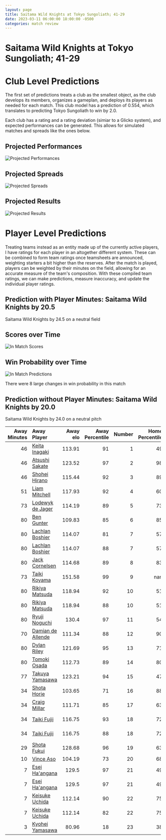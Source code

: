 ```yaml
---  
layout: page  
title: Saitama Wild Knights at Tokyo Sungoliath; 41-29  
date: 2023-03-11 06:00:00 18:00:00 -0500  
categories: match review  
---
```

# Saitama Wild Knights at Tokyo Sungoliath; 41-29

# Club Level Predictions


The first set of predictions treats a club as the smallest object, as the club develops its members, organizes a gameplan, and deploys its players as needed for each match. This club model has a prediction of 0.554, which translates to predicting Tokyo Sungoliath to win by 2.0.

Each club has a rating and a rating deviation (simiar to a Glicko system), and expected performances can be generated. This allows for simulated matches and spreads like the ones below.
## Projected Performances


![Projected Performances](plots/performances_2023-03-11-TokyoSungoliath-SaitamaWildKnights.png)
## Projected Spreads


![Projected Spreads](plots/spreads_2023-03-11-TokyoSungoliath-SaitamaWildKnights.png)
## Projected Results


![Projected Results](plots/resultbar_2023-03-11-TokyoSungoliath-SaitamaWildKnights.png)
# Player Level Predictions


Treating teams instead as an entity made up of the currently active players, I have ratings for each player in an altogether different system. These can be combined to form team ratings once teamsheets are announced, weighting starters a bit higher than the reserves. After the match is played, players can be weighted by their minutes on the field, allowing for an accurate measure of the team's composition. With these compiled team ratings, we can make predictions, measure inaccuracy, and update the individual player ratings.
## Prediction with Player Minutes: Saitama Wild Knights by 20.5


Saitama Wild Knights by 24.5 on a neutral field
## Scores over Time


![In Match Scores](plots/recap_scores_2023-03-11-TokyoSungoliath-SaitamaWildKnights.png)
## Win Probability over Time


![In Match Predictions](plots/recap_prob_2023-03-11-TokyoSungoliath-SaitamaWildKnights.png)

There were 8 large changes in win probability in this match
## Prediction without Player Minutes: Saitama Wild Knights by 20.0


Saitama Wild Knights by 24.0 on a neutral pitch



|   Away Minutes | Away Player                                                      |   Away elo |   Away Percentile |   Number |   Home Percentile |   Home elo | Home Player                                                           |   Home Minutes |
|---------------:|:-----------------------------------------------------------------|-----------:|------------------:|---------:|------------------:|-----------:|:----------------------------------------------------------------------|---------------:|
|             46 | [Keita Inagaki](..//playerfiles//KeitaInagaki_cleaned.md)        |     113.91 |                91 |        1 |                49 |      94.43 | [Kenta Kobayashi](..//playerfiles//KentaKobayashi_cleaned.md)         |             17 |
|             46 | [Atsushi Sakate](..//playerfiles//AtsushiSakate_cleaned.md)      |     123.52 |                97 |        2 |                98 |     128.35 | [Shunta Nakamura](..//playerfiles//ShuntaNakamura_cleaned.md)         |             47 |
|             46 | [Shohei Hirano](..//playerfiles//ShoheiHirano_cleaned.md)        |     115.44 |                92 |        3 |                89 |     105.65 | [Shinnosuke Kakinaga](..//playerfiles//ShinnosukeKakinaga_cleaned.md) |             61 |
|             51 | [Liam Mitchell](..//playerfiles//LiamMitchell_cleaned.md)        |     117.93 |                92 |        4 |                60 |      98.51 | [Hendrik Tui](..//playerfiles//HendrikTui_cleaned.md)                 |             54 |
|             73 | [Lodewyk de Jager](..//playerfiles//LodewykdeJager_cleaned.md)   |     114.19 |                89 |        5 |                73 |     103.29 | [Harrison Hockings](..//playerfiles//HarrisonHockings_cleaned.md)     |             80 |
|             80 | [Ben Gunter](..//playerfiles//BenGunter_cleaned.md)              |     109.83 |                85 |        6 |                85 |     110.13 | [Kanji Shimokawa](..//playerfiles//KanjiShimokawa_cleaned.md)         |             67 |
|             80 | [Lachlan Boshier](..//playerfiles//LachlanBoshier_cleaned.md)    |     114.07 |                81 |        7 |                57 |      97.29 | [Kai Yamamoto](..//playerfiles//KaiYamamoto_cleaned.md)               |             80 |
|             80 | [Lachlan Boshier](..//playerfiles//LachlanBoshier_cleaned.md)    |     114.07 |                88 |        7 |                57 |      97.29 | [Kai Yamamoto](..//playerfiles//KaiYamamoto_cleaned.md)               |             80 |
|             80 | [Jack Cornelsen](..//playerfiles//JackCornelsen_cleaned.md)      |     114.68 |                89 |        8 |                83 |     102.53 | [Tevita Tatafu](..//playerfiles//TevitaTatafu_cleaned.md)             |             80 |
|             73 | [Taiki Koyama](..//playerfiles//TaikiKoyama_cleaned.md)          |     151.58 |                99 |        9 |               nan |      98.25 | [Yutaka Nagare](..//playerfiles//YutakaNagare_cleaned.md)             |             61 |
|             80 | [Rikiya Matsuda](..//playerfiles//RikiyaMatsuda_cleaned.md)      |     118.94 |                92 |       10 |                51 |      96.08 | [Aaron Cruden](..//playerfiles//AaronCruden_cleaned.md)               |             61 |
|             80 | [Rikiya Matsuda](..//playerfiles//RikiyaMatsuda_cleaned.md)      |     118.94 |                88 |       10 |                51 |      96.08 | [Aaron Cruden](..//playerfiles//AaronCruden_cleaned.md)               |             61 |
|             80 | [Ryuji Noguchi](..//playerfiles//RyujiNoguchi_cleaned.md)        |     130.4  |                97 |       11 |                54 |      96.38 | [Tevita Li](..//playerfiles//TevitaLi_cleaned.md)                     |             80 |
|             70 | [Damian de Allende](..//playerfiles//DamiandeAllende_cleaned.md) |     111.34 |                88 |       12 |                90 |     115.07 | [Ryoto Nakamura](..//playerfiles//RyotoNakamura_cleaned.md)           |             80 |
|             80 | [Dylan Riley](..//playerfiles//DylanRiley_cleaned.md)            |     121.69 |                95 |       13 |                71 |     102.04 | [Shogo Nakano](..//playerfiles//ShogoNakano_cleaned.md)               |             80 |
|             80 | [Tomoki Osada](..//playerfiles//TomokiOsada_cleaned.md)          |     112.73 |                89 |       14 |                80 |     105.73 | [Seiya Ozaki](..//playerfiles//SeiyaOzaki_cleaned.md)                 |             80 |
|             77 | [Takuya Yamasawa](..//playerfiles//TakuyaYamasawa_cleaned.md)    |     123.21 |                94 |       15 |                47 |      92.95 | [Kotaro Matsushima](..//playerfiles//KotaroMatsushima_cleaned.md)     |             77 |
|             34 | [Shota Horie](..//playerfiles//ShotaHorie_cleaned.md)            |     103.65 |                71 |       16 |                88 |     106.66 | [Shintaro Ishihara](..//playerfiles//ShintaroIshihara_cleaned.md)     |             63 |
|             34 | [Craig Millar](..//playerfiles//CraigMillar_cleaned.md)          |     111.71 |                85 |       17 |                63 |      93.45 | [Kosuke Horikoshi](..//playerfiles//KosukeHorikoshi_cleaned.md)       |             33 |
|             34 | [Taiki Fujii](..//playerfiles//TaikiFujii_cleaned.md)            |     116.75 |                93 |       18 |                72 |      99.7  | [Tom Savage](..//playerfiles//TomSavage_cleaned.md)                   |             26 |
|             34 | [Taiki Fujii](..//playerfiles//TaikiFujii_cleaned.md)            |     116.75 |                88 |       18 |                72 |      99.7  | [Tom Savage](..//playerfiles//TomSavage_cleaned.md)                   |             26 |
|             29 | [Shota Fukui](..//playerfiles//ShotaFukui_cleaned.md)            |     128.68 |                96 |       19 |                63 |      98.39 | [Kan Nakano](..//playerfiles//KanNakano_cleaned.md)                   |             19 |
|             10 | [Vince Aso](..//playerfiles//VinceAso_cleaned.md)                |     104.19 |                73 |       20 |                68 |     100.48 | [Naoto Saito](..//playerfiles//NaotoSaito_cleaned.md)                 |             19 |
|              7 | [Esei Ha'angana](..//playerfiles//EseiHa'angana_cleaned.md)      |     129.5  |                97 |       21 |                49 |      91.15 | [Hikaru Tamura](..//playerfiles//HikaruTamura_cleaned.md)             |             19 |
|              7 | [Esei Ha'angana](..//playerfiles//EseiHa'angana_cleaned.md)      |     129.5  |                97 |       21 |                49 |      91.15 | [Hikaru Tamura](..//playerfiles//HikaruTamura_cleaned.md)             |             19 |
|              7 | [Keisuke Uchida](..//playerfiles//KeisukeUchida_cleaned.md)      |     112.14 |                90 |       22 |                75 |     104.44 | [Koji Iino](..//playerfiles//KojiIino_cleaned.md)                     |             13 |
|              7 | [Keisuke Uchida](..//playerfiles//KeisukeUchida_cleaned.md)      |     112.14 |                82 |       22 |                75 |     104.44 | [Koji Iino](..//playerfiles//KojiIino_cleaned.md)                     |             13 |
|              3 | [Kyohei Yamasawa](..//playerfiles//KyoheiYamasawa_cleaned.md)    |      80.96 |                18 |       23 |                38 |      90.29 | [Taiga Ozaki](..//playerfiles//TaigaOzaki_cleaned.md)                 |              3 |

